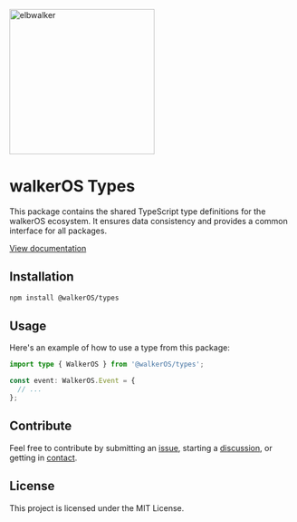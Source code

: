 <p align="left">
  <a href="https://elbwalker.com">
    <img title="elbwalker" src='https://www.elbwalker.com/img/elbwalker_logo.png' width="256px"/>
  </a>
</p>

# walkerOS Types

This package contains the shared TypeScript type definitions for the walkerOS
ecosystem. It ensures data consistency and provides a common interface for all
packages.

[View documentation](https://www.elbwalker.com/docs/types/)

## Installation

```sh
npm install @walkerOS/types
```

## Usage

Here's an example of how to use a type from this package:

```typescript
import type { WalkerOS } from '@walkerOS/types';

const event: WalkerOS.Event = {
  // ...
};
```

## Contribute

Feel free to contribute by submitting an
[issue](https://github.com/elbwalker/walkerOS/issues), starting a
[discussion](https://github.com/elbwalker/walkerOS/discussions), or getting in
[contact](https://calendly.com/elb-alexander/30min).

## License

This project is licensed under the MIT License.
